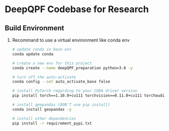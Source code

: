 # DeepQPF Codebase for Research
## Build Environment
1. Recommand to use a virtual environment like conda env
    ```bash
    # update conda in base env
    conda update conda

    # create a new env for this project
    conda create --name deepQPF_preparation python=3.8 -y

    # turn off the auto-activate
    conda config --set auto_activate_base false

    # install PyTorch regarding to your CUDA driver version
    pip install torch==1.10.0+cu111 torchvision==0.11.0+cu111 torchaudio==0.10.0 -f https://download.pytorch.org/whl/torch_stable.html

    # install geopandas (DON'T use pip install)
    conda install geopandas -y

    # install other depandencies
    pip install -r requirement_pypi.txt
    ```
